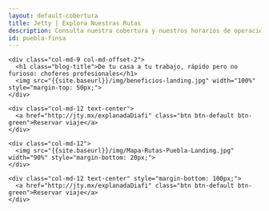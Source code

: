```yaml
---
layout: default-cobertura
title: Jetty | Explora Nuestras Rutas
description: Consulta nuestra cobertura y nuestros horarios de operaciones en la Ciuda de Puebla.
id: puebla-finsa
---
```


<div class="container marginTop">
  <div class="row">

    <div class="col-md-9 col-md-offset-2">
      <h1 class="blog-title">De tu casa a tu trabajo, rápido pero no furioso: choferes profesionales</h1>
      <img src="{{site.baseurl}}/img/beneficios-landing.jpg" width="100%" style="margin-top: 50px;">
    </div>

    <div class="col-md-12 text-center">
      <a href="http://jty.mx/explanadaDiafi" class="btn btn-default btn-green">Reservar viaje</a>
    </div>

    <div class="col-md-12">
      <img src="{{site.baseurl}}/img/Mapa-Rutas-Puebla-Landing.jpg" width="90%" style="margin-bottom: 20px;">
    </div>

    <div class="col-md-12 text-center" style="margin-bottom: 100px;">
      <a href="http://jty.mx/explanadaDiafi" class="btn btn-default btn-green">Reservar viaje</a>
    </div>

  </div>
</div>